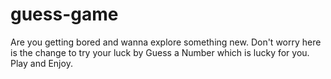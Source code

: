# guess-game
Are you getting bored and wanna explore something new. Don't worry here is the change to try your luck by Guess a Number which is lucky for you. Play and Enjoy.
